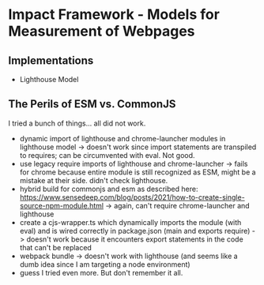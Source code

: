 # Impact Framework - Models for Measurement of Webpages


## Implementations

- Lighthouse Model



## The Perils of ESM vs. CommonJS

I tried a bunch of things... all did not work.

- dynamic import of lighthouse and chrome-launcher modules in lighthouse model -> doesn't work since import statements are transpiled to requires; can be circumvented with eval. Not good.
- use legacy require imports of lighthouse and chrome-launcher -> fails for chrome because entire module is still recognized as ESM, might be a mistake at their side. didn't check lighthouse.
- hybrid build for commonjs and esm as described here: https://www.sensedeep.com/blog/posts/2021/how-to-create-single-source-npm-module.html -> again, can't require chrome-launcher and lighthouse
- create a cjs-wrapper.ts which dynamically imports the module (with eval) and is wired correctly in package.json (main and exports require) -> doesn't work because it encounters export statements in the code that can't be replaced
- webpack bundle -> doesn't work with lighthouse (and seems like a dumb idea since I am targeting a node environment)
- guess I tried even more. But don't remember it all.
